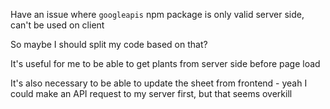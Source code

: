Have an issue where `googleapis` npm package is only valid server side, can't be used on client

So maybe I should split my code based on that?

It's useful for me to be able to get plants from server side before page load

It's also necessary to be able to update the sheet from frontend - yeah I could make an API request to my server first, but that seems overkill
